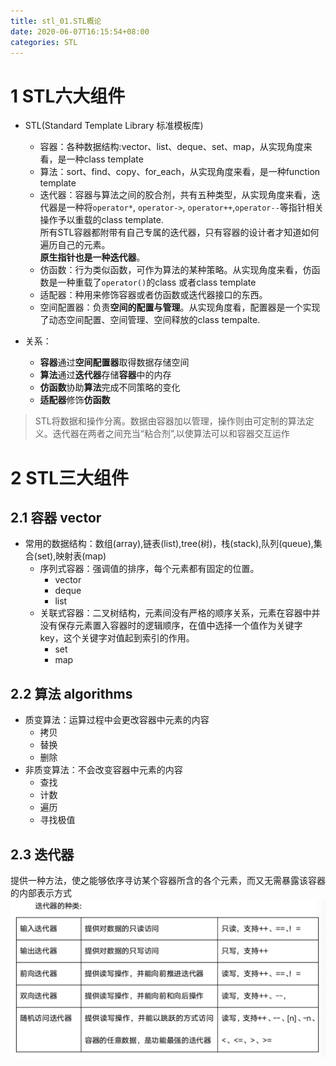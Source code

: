 ```yaml
---
title: stl_01.STL概论
date: 2020-06-07T16:15:54+08:00
categories: STL
---
```


# 1 STL六大组件
* STL(Standard Template Library 标准模板库)
    * 容器：各种数据结构:vector、list、deque、set、map，从实现角度来看，是一种class template
    * 算法：sort、find、copy、for_each，从实现角度来看，是一种function template
    * 迭代器：容器与算法之间的胶合剂，共有五种类型，从实现角度来看，迭代器是一种将`operator*`, `operator->`, `operator++`,`operator--`等指针相关操作予以重载的class template.      
    所有STL容器都附带有自己专属的迭代器，只有容器的设计者才知道如何遍历自己的元素。     
    **原生指针也是一种迭代器**。
    * 仿函数：行为类似函数，可作为算法的某种策略。从实现角度来看，仿函数是一种重载了`operator()`的class 或者class template
    * 适配器：种用来修饰容器或者仿函数或迭代器接口的东西。
    * 空间配置器：负责**空间的配置与管理**。从实现角度看，配置器是一个实现了动态空间配置、空间管理、空间释放的class tempalte.
    
* 关系：
    * **容器**通过**空间配置器**取得数据存储空间
    * **算法**通过**迭代器**存储**容器**中的内存
    * **仿函数**协助**算法**完成不同策略的变化
    * **适配器**修饰**仿函数**
    
> STL将数据和操作分离。数据由容器加以管理，操作则由可定制的算法定义。迭代器在两者之间充当“粘合剂”,以使算法可以和容器交互运作

# 2 STL三大组件
## 2.1 容器 vector
* 常用的数据结构：数组(array),链表(list),tree(树)，栈(stack),队列(queue),集合(set),映射表(map)
    * 序列式容器：强调值的排序，每个元素都有固定的位置。
        * vector
        * deque
        * list
    * 关联式容器：二叉树结构，元素间没有严格的顺序关系，元素在容器中并没有保存元素置入容器时的逻辑顺序，在值中选择一个值作为关键字key，这个关键字对值起到索引的作用。
        * set
        * map

## 2.2 算法 algorithms
* 质变算法：运算过程中会更改容器中元素的内容
    * 拷贝
    * 替换
    * 删除
* 非质变算法：不会改变容器中元素的内容
    * 查找
    * 计数
    * 遍历
    * 寻找极值

## 2.3 迭代器
提供一种方法，使之能够依序寻访某个容器所含的各个元素，而又无需暴露该容器的内部表示方式
![-w622](media/15915243362714.jpg)
